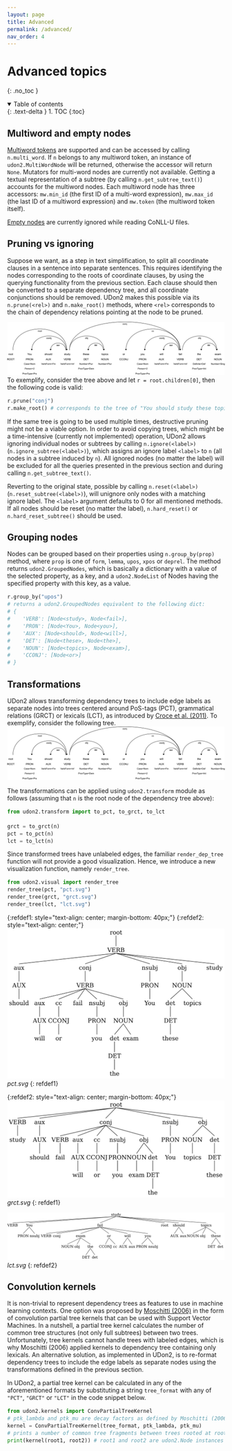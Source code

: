 ```yaml
---
layout: page
title: Advanced
permalink: /advanced/
nav_order: 4
---
```


# Advanced topics
{: .no_toc }

<details open markdown="block">
  <summary>
    Table of contents
  </summary>
  {: .text-delta }
1. TOC
{:toc}
</details>

## Multiword and empty nodes
[Multiword tokens](https://universaldependencies.org/format.html#words-tokens-and-empty-nodes) are supported and can be accessed by calling `n.multi_word`. If `n` belongs to any multiword token, an instance of `udon2.MultiWordNode` will be returned, otherwise the accessor will return `None`. Mutators for multi-word nodes are currently not available. Getting a textual representation of a subtree (by calling `n.get_subtree_text()`) accounts for the multiword nodes. Each multiword node has three accessors: `mw.min_id` (the first ID of a multi-word expression), `mw.max_id` (the last ID of a multiword expression) and `mw.token` (the multiword token itself).

[Empty nodes](https://universaldependencies.org/format.html#words-tokens-and-empty-nodes) are currently ignored while reading CoNLL-U files.

## Pruning vs ignoring
Suppose we want, as a step in text simplification, to split all coordinate clauses in a sentence into separate sentences. This requires identifying the nodes corresponding to the roots of coordinate clauses, by using the querying functionality from the previous section. Each clause should then be converted to a separate dependency tree, and all coordinate conjunctions should be removed. UDon2 makes this possible via its `n.prune(<rel>)` and `n.make_root()` methods, where `<rel>` corresponds to the chain of dependency relations pointing at the node to be pruned.

![A visualized dependency tree for the sentence "You should study these topics or you will fail the exam"](/assets/images/en_dep_example.png)
To exemplify, consider the tree above and let `r = root.children[0]`, then the following code is valid:
```py
r.prune("conj")
r.make_root() # corresponds to the tree of "You should study these topics"
```

If the same tree is going to be used multiple times, destructive pruning might not be a viable option. In order to avoid copying trees, which might be a time-intensive (currently not implemented) operation, UDon2 allows ignoring individual nodes or subtrees by calling `n.ignore(<label>)` (`n.ignore_subtree(<label>)`), which assigns an ignore label `<label>` to `n` (all nodes in a subtree induced by `n`). All ignored nodes (no matter the label) will be excluded for all the queries presented in the previous section and during calling `n.get_subtree_text()`.

Reverting to the original state, possible by calling `n.reset(<label>)` (`n.reset_subtree(<label>)`), will unignore only nodes with a matching ignore label. The `<label>` argument defaults to 0 for all mentioned methods. If all nodes should be reset (no matter the label), `n.hard_reset()` or `n.hard_reset_subtree()` should be used.

## Grouping nodes
Nodes can be grouped based on their properties using `n.group_by(prop)` method, where `prop` is one of `form`, `lemma`, `upos`, `xpos` or `deprel`. The method returns `udon2.GroupedNodes`, which is basically a dictionary with a value of the selected property, as a key, and a `udon2.NodeList` of Nodes having the specified property with this key, as a value.
```py
r.group_by("upos")
# returns a udon2.GroupedNodes equivalent to the following dict:
# {
#    'VERB': [Node<study>, Node<fail>],
#    'PRON': [Node<You>, Node<you>],
#    'AUX': [Node<should>, Node<will>],
#    'DET': [Node<these>, Node<the>],
#    'NOUN': [Node<topics>, Node<exam>],
#    'CCONJ': [Node<or>]
# }
```

## Transformations
UDon2 allows transforming dependency trees to include edge labels as separate nodes into trees centered around PoS-tags (PCT), grammatical relations (GRCT) or lexicals (LCT), as introduced by [Croce et al. (2011)](https://www.aclweb.org/anthology/D11-1096.pdf). To exemplify, consider the following tree.
![A visualized dependency tree for the sentence "You should study these topics or you will fail the exam"](/assets/images/en_dep_example.png)

The transformations can be applied using `udon2.transform` module as follows (assuming that `n` is the root node of the dependency tree above):
```py
from udon2.transform import to_pct, to_grct, to_lct

grct = to_grct(n)
pct = to_pct(n)
lct = to_lct(n)
```

Since transformed trees have unlabeled edges, the familiar `render_dep_tree` function will not provide a good visualization. Hence, we introduce a new visualization function, namely `render_tree`.

```py
from udon2.visual import render_tree
render_tree(pct, "pct.svg")
render_tree(grct, "grct.svg")
render_tree(lct, "lct.svg")
```

{:refdef1: style="text-align: center; margin-bottom: 40px;"}
{:refdef2: style="text-align: center;"}
![A visualized PCT for the sentence "You should study these topics or you will fail the exam"](/assets/images/pct.png)
*pct.svg*
{: refdef1}

{:refdef2: style="text-align: center; margin-bottom: 40px;"}
![A visualized GRCT for the sentence "You should study these topics or you will fail the exam"](/assets/images/grct.png)
*grct.svg*
{: refdef1}


![A visualized LCT for the sentence "You should study these topics or you will fail the exam"](/assets/images/lct.png)
*lct.svg*
{: refdef2}


## Convolution kernels
It is non-trivial to represent dependency trees as features to use in machine learning contexts. One option was proposed by [Moschitti (2006)](https://link.springer.com/content/pdf/10.1007/11871842_32.pdf) in the form of convolution partial tree kernels that can be used with Support Vector Machines. In a nutshell, a partial tree kernel calculates the number of common tree structures (not only full subtrees) between two trees. Unfortunately, tree kernels cannot handle trees with labeled edges, which is why Moschitti (2006) applied kernels to dependency tree containing only lexicals. An alternative solution, as implemented in UDon2, is to re-format dependency trees to include the edge labels as separate nodes using the transformations defined in the previous section.

In UDon2, a partial tree kernel can be calculated in any of the aforementioned formats by substituting a string `tree_format` with any of `"PCT"`, `"GRCT"` or `"LCT"` in the code snippet below.
```py
from udon2.kernels import ConvPartialTreeKernel
# ptk_lambda and ptk_mu are decay factors as defined by Moschitti (2006)
kernel = ConvPartialTreeKernel(tree_format, ptk_lambda, ptk_mu)
# prints a number of common tree fragments between trees rooted at root1 and root2
print(kernel(root1, root2)) # root1 and root2 are udon2.Node instances
```
